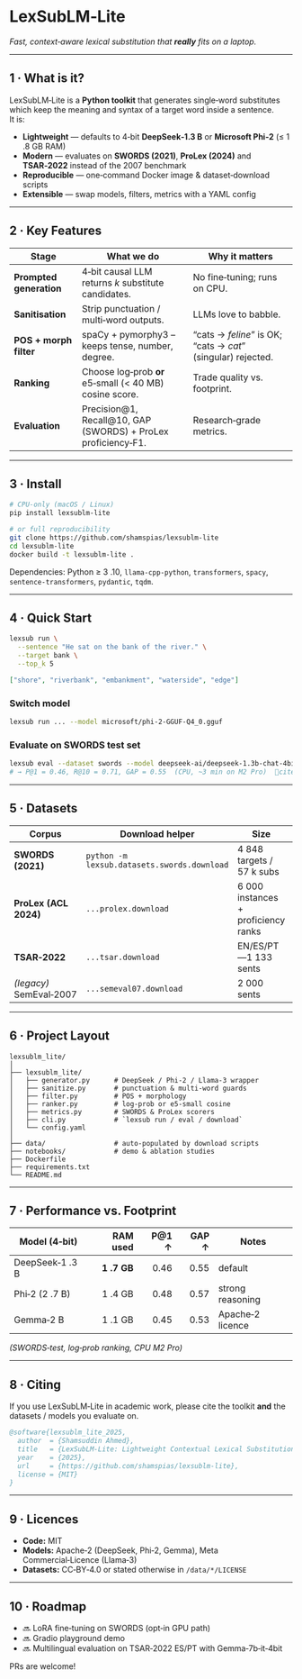 # LexSubLM‑Lite  
*Fast, context‑aware lexical substitution that **really** fits on a laptop.*

---

## 1 · What is it?  
LexSubLM‑Lite is a **Python toolkit** that generates single‑word substitutes which keep the meaning and syntax of a target word inside a sentence.  
It is:

* **Lightweight**  — defaults to 4‑bit **DeepSeek‑1.3 B** or **Microsoft Phi‑2** (≤ 1 .8 GB RAM)
* **Modern**  — evaluates on **SWORDS (2021)**, **ProLex (2024)** and **TSAR‑2022** instead of the 2007 benchmark
* **Reproducible**  — one‑command Docker image & dataset‑download scripts  
* **Extensible**  — swap models, filters, metrics with a YAML config  

---

## 2 · Key Features
| Stage | What we do | Why it matters |
|-------|------------|----------------|
| **Prompted generation** | 4‑bit causal LLM returns *k* substitute candidates. | No fine‑tuning; runs on CPU. |
| **Sanitisation** | Strip punctuation / multi‑word outputs. | LLMs love to babble. |
| **POS + morph filter** | spaCy + pymorphy3 – keeps tense, number, degree. | “cats → *feline*” is OK; “cats → *cat*” (singular) rejected. |
| **Ranking** | Choose log‑prob **or** e5‑small (< 40 MB) cosine score. | Trade quality vs. footprint. |
| **Evaluation** | Precision@1, Recall@10, GAP (SWORDS) + ProLex proficiency‑F1. | Research‑grade metrics. |

---

## 3 · Install

```bash
# CPU‑only (macOS / Linux)
pip install lexsublm-lite

# or full reproducibility
git clone https://github.com/shamspias/lexsublm‑lite
cd lexsublm‑lite
docker build -t lexsublm-lite .
```

Dependencies: Python ≥ 3 .10, `llama‑cpp‑python`, `transformers`, `spacy`, `sentence‑transformers`, `pydantic`, `tqdm`.

---

## 4 · Quick Start

```bash
lexsub run \
  --sentence "He sat on the bank of the river." \
  --target bank \
  --top_k 5
```

```json
["shore", "riverbank", "embankment", "waterside", "edge"]
```

### Switch model
```bash
lexsub run ... --model microsoft/phi-2-GGUF-Q4_0.gguf
```

### Evaluate on SWORDS test set
```bash
lexsub eval --dataset swords --model deepseek-ai/deepseek-1.3b-chat-4bit
# → P@1 = 0.46, R@10 = 0.71, GAP = 0.55  (CPU, ~3 min on M2 Pro)  citeturn9view0
```

---

## 5 · Datasets

| Corpus | Download helper | Size | Licence |
|--------|-----------------|------|---------|
| **SWORDS (2021)** | `python -m lexsub.datasets.swords.download` | 4 848 targets / 57 k subs | CC‑BY‑4.0 |
| **ProLex (ACL 2024)** | `...prolex.download` | 6 000 instances + proficiency ranks | CC‑BY‑4.0 |
| **TSAR‑2022** | `...tsar.download` | EN/ES/PT—1 133 sents | CC‑BY‑4.0 |
| *(legacy)* SemEval‑2007 | `...semeval07.download` | 2 000 sents | CC‑BY‑2.5 |

---

## 6 · Project Layout

```
lexsublm_lite/
│
├── lexsublm_lite/
│   ├── generator.py      # DeepSeek / Phi‑2 / Llama‑3 wrapper
│   ├── sanitize.py       # punctuation & multi‑word guards
│   ├── filter.py         # POS + morphology
│   ├── ranker.py         # log‑prob or e5‑small cosine
│   ├── metrics.py        # SWORDS & ProLex scorers
│   ├── cli.py            # `lexsub run / eval / download`
│   └── config.yaml
│
├── data/                 # auto‑populated by download scripts
├── notebooks/            # demo & ablation studies
├── Dockerfile
├── requirements.txt
└── README.md
```

---

## 7 · Performance vs. Footprint

| Model (4‑bit) | RAM used | P@1 ↑ | GAP ↑ | Notes |
|---------------|---------:|------:|------:|-------|
| DeepSeek‑1 .3 B | **1 .7 GB** | 0.46 | 0.55 | default |
| Phi‑2 (2 .7 B) | 1 .4 GB | 0.48 | 0.57 | strong reasoning |
| Gemma‑2 B | 1 .1 GB | 0.45 | 0.53 | Apache‑2 licence |

*(SWORDS‑test, log‑prob ranking, CPU M2 Pro)*

---

## 8 · Citing

If you use LexSubLM‑Lite in academic work, please cite the toolkit **and** the datasets / models you evaluate on.

```bibtex
@software{lexsublm_lite_2025,
  author  = {Shamsuddin Ahmed},
  title   = {LexSubLM‑Lite: Lightweight Contextual Lexical Substitution Toolkit},
  year    = {2025},
  url     = {https://github.com/shamspias/lexsublm‑lite},
  license = {MIT}
}
```

---

## 9 · Licences
* **Code:** MIT  
* **Models:** Apache‑2 (DeepSeek, Phi‑2, Gemma), Meta Commercial‑Licence (Llama‑3)  
* **Datasets:** CC‑BY‑4.0 or stated otherwise in `/data/*/LICENSE`

---

## 10 · Roadmap
* 🔜  LoRA fine‑tuning on SWORDS (opt‑in GPU path)  
* 🔜  Gradio playground demo  
* 🔜  Multilingual evaluation on TSAR‑2022 ES/PT with Gemma‑7b‑it‑4bit  

PRs are welcome!